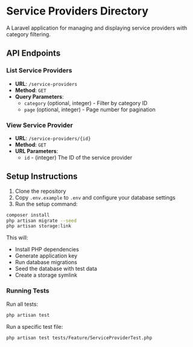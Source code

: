 # Service Providers Directory

A Laravel application for managing and displaying service providers with category filtering.

## API Endpoints

### List Service Providers
- **URL**: `/service-providers`
- **Method**: `GET`
- **Query Parameters**:
  - `category` (optional, integer) - Filter by category ID
  - `page` (optional, integer) - Page number for pagination

### View Service Provider
- **URL**: `/service-providers/{id}`
- **Method**: `GET`
- **URL Parameters**:
  - `id` - (integer) The ID of the service provider

## Setup Instructions

1. Clone the repository
2. Copy `.env.example` to `.env` and configure your database settings
3. Run the setup command:

```bash
composer install
php artisan migrate --seed
php artisan storage:link
```

This will:

- Install PHP dependencies
- Generate application key
- Run database migrations
- Seed the database with test data
- Create a storage symlink

### Running Tests

Run all tests:

```bash
php artisan test
```

Run a specific test file:

```bash
php artisan test tests/Feature/ServiceProviderTest.php
```
